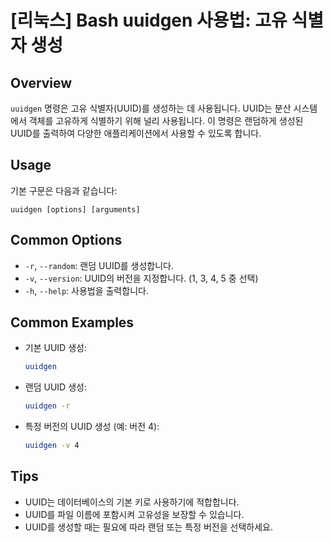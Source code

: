 # [리눅스] Bash uuidgen 사용법: 고유 식별자 생성

## Overview
`uuidgen` 명령은 고유 식별자(UUID)를 생성하는 데 사용됩니다. UUID는 분산 시스템에서 객체를 고유하게 식별하기 위해 널리 사용됩니다. 이 명령은 랜덤하게 생성된 UUID를 출력하여 다양한 애플리케이션에서 사용할 수 있도록 합니다.

## Usage
기본 구문은 다음과 같습니다:
```
uuidgen [options] [arguments]
```

## Common Options
- `-r`, `--random`: 랜덤 UUID를 생성합니다.
- `-v`, `--version`: UUID의 버전을 지정합니다. (1, 3, 4, 5 중 선택)
- `-h`, `--help`: 사용법을 출력합니다.

## Common Examples
- 기본 UUID 생성:
  ```bash
  uuidgen
  ```

- 랜덤 UUID 생성:
  ```bash
  uuidgen -r
  ```

- 특정 버전의 UUID 생성 (예: 버전 4):
  ```bash
  uuidgen -v 4
  ```

## Tips
- UUID는 데이터베이스의 기본 키로 사용하기에 적합합니다.
- UUID를 파일 이름에 포함시켜 고유성을 보장할 수 있습니다.
- UUID를 생성할 때는 필요에 따라 랜덤 또는 특정 버전을 선택하세요.